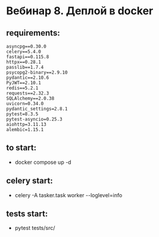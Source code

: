 # Вебинар 8. Деплой в docker


## requirements:
```
asyncpg==0.30.0
celery==5.4.0
fastapi==0.115.8
httpx==0.28.1
passlib==1.7.4
psycopg2-binary==2.9.10
pydantic==2.10.6
PyJWT==2.10.1
redis==5.2.1
requests==2.32.3
SQLAlchemy==2.0.38
uvicorn=0.34.0
pydantic_settings=2.8.1
pytest=8.3.5
pytest-asyncio=0.25.3
aiohttp=3.11.13
alembic=1.15.1
```

## to start:

- docker compose up -d


## celery start:

- celery -A tasker.task worker --loglevel=info


## tests start:

- pytest tests/src/ 

